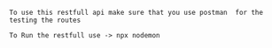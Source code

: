 `To use this restfull api make sure that you use postman 
for the testing the routes `


`To Run the restfull use -> npx nodemon`